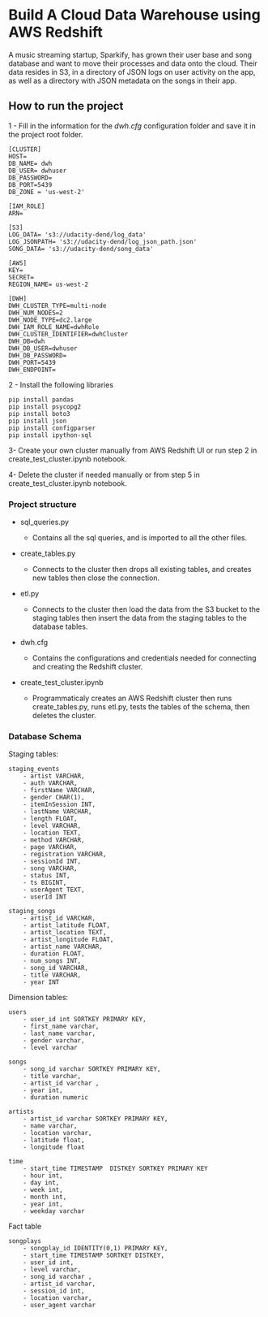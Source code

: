 
# Build A Cloud Data Warehouse using AWS Redshift

A music streaming startup, Sparkify, has grown their user base and song database and want to move their processes and data onto the cloud. Their data resides in S3, in a directory of JSON logs on user activity on the app, as well as a directory with JSON metadata on the songs in their app.


## How to run the project
1 - Fill in the information for the *dwh.cfg* configuration folder and save it in the project root folder.
```
[CLUSTER]
HOST= 
DB_NAME= dwh
DB_USER= dwhuser
DB_PASSWORD=
DB_PORT=5439
DB_ZONE = 'us-west-2'

[IAM_ROLE]
ARN= 

[S3]
LOG_DATA= 's3://udacity-dend/log_data'
LOG_JSONPATH= 's3://udacity-dend/log_json_path.json'
SONG_DATA= 's3://udacity-dend/song_data'

[AWS]
KEY= 
SECRET= 
REGION_NAME= us-west-2

[DWH] 
DWH_CLUSTER_TYPE=multi-node
DWH_NUM_NODES=2
DWH_NODE_TYPE=dc2.large
DWH_IAM_ROLE_NAME=dwhRole
DWH_CLUSTER_IDENTIFIER=dwhCluster
DWH_DB=dwh
DWH_DB_USER=dwhuser
DWH_DB_PASSWORD= 
DWH_PORT=5439
DWH_ENDPOINT= 
```
2 - Install the following libraries
```
pip install pandas
pip install psycopg2
pip install boto3
pip install json
pip install configparser
pip install ipython-sql
```
3- Create your own cluster manually from AWS Redshift UI or run step 2 in create_test_cluster.ipynb notebook.

4- Delete the cluster if needed manually or from step 5 in create_test_cluster.ipynb notebook.

### Project structure 
- sql_queries.py  
    - Contains all the sql queries, and is imported to all the other files.

- create_tables.py
    - Connects to the cluster then drops all existing tables, and creates new tables then close the connection.
- etl.py
    -  Connects to the cluster then load the data from the S3 bucket to the staging tables then insert the data from the staging tables to the database tables.
- dwh.cfg
    - Contains the configurations and credentials needed for connecting and creating the Redshift cluster.

- create_test_cluster.ipynb
    - Programmaticaly creates an AWS Redshift cluster then runs create_tables.py, runs etl.py, tests the tables of the schema, then deletes the cluster.




### Database Schema 
Staging tables:
```
staging_events
    - artist VARCHAR,
    - auth VARCHAR,
    - firstName VARCHAR,
    - gender CHAR(1),
    - itemInSession INT,
    - lastName VARCHAR,
    - length FLOAT,
    - level VARCHAR,
    - location TEXT,
    - method VARCHAR,
    - page VARCHAR,
    - registration VARCHAR,
    - sessionId INT,
    - song VARCHAR,
    - status INT,
    - ts BIGINT,
    - userAgent TEXT,
    - userId INT

staging_songs
    - artist_id VARCHAR,
    - artist_latitude FLOAT,
    - artist_location TEXT,
    - artist_longitude FLOAT,
    - artist_name VARCHAR,
    - duration FLOAT,
    - num_songs INT,
    - song_id VARCHAR,
    - title VARCHAR,
    - year INT
```

Dimension tables:
```
users
    - user_id int SORTKEY PRIMARY KEY,
    - first_name varchar,
    - last_name varchar,
    - gender varchar,
    - level varchar
```
```
songs                       
    - song_id varchar SORTKEY PRIMARY KEY,
    - title varchar,
    - artist_id varchar ,
    - year int,
    - duration numeric
```
```
artists                       
    - artist_id varchar SORTKEY PRIMARY KEY,
    - name varchar,
    - location varchar,
    - latitude float,
    - longitude float
```
```
time                       
    - start_time TIMESTAMP  DISTKEY SORTKEY PRIMARY KEY
    - hour int,
    - day int,
    - week int,
    - month int,
    - year int,
    - weekday varchar
```
Fact table

```
songplays                       
    - songplay_id IDENTITY(0,1) PRIMARY KEY,
    - start_time TIMESTAMP SORTKEY DISTKEY,
    - user_id int,
    - level varchar,
    - song_id varchar ,
    - artist_id varchar,
    - session_id int,
    - location varchar,
    - user_agent varchar
```
